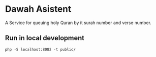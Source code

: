 # Dawah Asistent

A Service for queuing holy Quran by it surah number and verse number.

## Run in local development

```
php -S localhost:8082 -t public/
```
